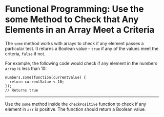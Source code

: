# Functional Programming: Use the some Method to Check that Any Elements in an Array Meet a Criteria

The `some` method works with arrays to check if any element passes a particular test. It returns a Boolean value - `true` if any of the values meet the criteria, `false` if not.

For example, the following code would check if any element in the numbers `array` is less than 10:

```var numbers = [10, 50, 8, 220, 110, 11];
numbers.some(function(currentValue) {
  return currentValue < 10;
});
// Returns true
```

***

Use the `some` method inside the `checkPositive` function to check if any element in `arr` is positive. The function should return a Boolean value.